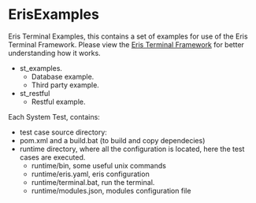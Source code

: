 # ErisExamples
Eris Terminal Examples, this contains a set of examples for use of the Eris Terminal Framework. Please view the [Eris Terminal Framework](https://github.com/brunomancuso/ErisTerminal) for better understanding how it works.

- st_examples.
    - Database example.
    - Third party example.
- st_restful
    - Restful example.

Each System Test, contains:
- test case source directory: 
- pom.xml and a build.bat (to build and copy dependecies)
- runtime directory, where all the configuration is located, here the test cases are executed.
     - runtime/bin, some useful unix commands
     - runtime/eris.yaml, eris configuration
     - runtime/terminal.bat, run the terminal.
     - runtime/modules.json, modules configuration file
      